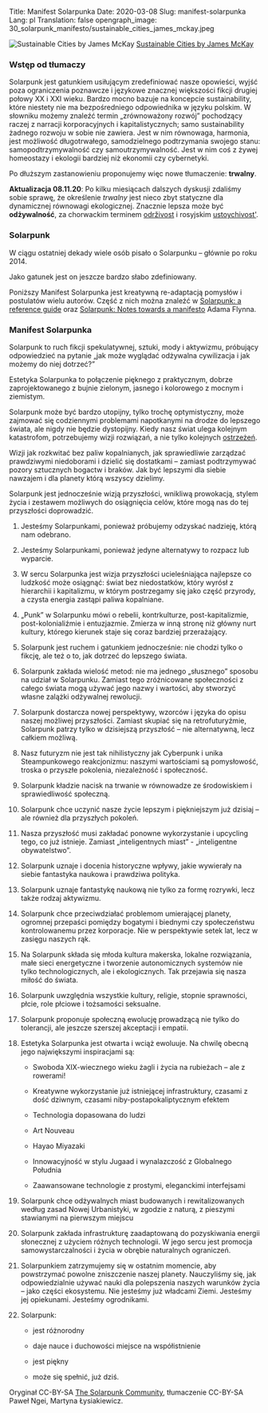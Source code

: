 Title: Manifest Solarpunka
Date: 2020-03-08
Slug: manifest-solarpunka
Lang: pl
Translation: false
opengraph_image: 30_solarpunk_manifesto/sustainable_cities_james_mckay.jpeg

![Sustainable Cities by James McKay](/images/30_solarpunk_manifesto/sustainable_cities_james_mckay.jpeg)
[Sustainable Cities by James McKay](https://eps.leeds.ac.uk/staff/216/James_McKay)

### Wstęp od tłumaczy

Solarpunk jest gatunkiem usiłującym zredefiniować nasze opowieści, wyjść poza ograniczenia poznawcze i językowe znacznej większości fikcji drugiej połowy XX i XXI wieku. Bardzo mocno bazuje na koncepcie sustainability, które niestety nie ma bezpośredniego odpowiednika w języku polskim. W słowniku możemy znaleźć termin „zrównoważony rozwój” pochodzący raczej z narracji korporacyjnych i kapitalistycznych; samo sustainability żadnego rozwoju w sobie nie zawiera. Jest w nim równowaga, harmonia, jest możliwość długotrwałego, samodzielnego podtrzymania swojego stanu: samopodtrzymywalność czy samoutrzymywalność. Jest w nim coś z żywej homeostazy i ekologii bardziej niż ekonomii czy cybernetyki.

Po dłuższym zastanowieniu proponujemy więc nowe tłumaczenie: **trwalny**.

**Aktualizacja 08.11.20**: Po kilku miesiącach dalszych dyskusji zdaliśmy sobie sprawę, że określenie _trwalny_ jest nieco zbyt statyczne dla dynamicznej równowagi ekologicznej. Znacznie lepsza może być **odżywalność**, za chorwackim terminem [održivost](https://sh.wiktionary.org/wiki/odr%C5%BEivost) i rosyjskim [ustoychivost'](https://en.wiktionary.org/wiki/%D1%83%D1%81%D1%82%D0%BE%D0%B9%D1%87%D0%B8%D0%B2%D0%BE%D1%81%D1%82%D1%8C).

### Solarpunk

W ciągu ostatniej dekady wiele osób pisało o Solarpunku – głównie po roku 2014.

Jako gatunek jest on jeszcze bardzo słabo zdefiniowany.

Poniższy Manifest Solarpunka jest kreatywną re-adaptacją pomysłów i postulatów wielu autorów. Część z nich można znaleźć w [Solarpunk: a reference guide](https://medium.com/solarpunks/solarpunk-a-reference-guide-8bcf18871965) oraz [Solarpunk: Notes towards a manifesto](https://hieroglyph.asu.edu/2014/09/solarpunk-notes-toward-a-manifesto/) Adama Flynna.

### Manifest Solarpunka

Solarpunk to ruch fikcji spekulatywnej, sztuki, mody i aktywizmu, próbujący odpowiedzieć na pytanie „jak może wyglądać odżywalna cywilizacja i jak możemy do niej dotrzeć?”

Estetyka Solarpunka to połączenie pięknego z praktycznym, dobrze zaprojektowanego z bujnie zielonym, jasnego i kolorowego z mocnym i ziemistym.

Solarpunk może być bardzo utopijny, tylko trochę optymistyczny, może zajmować się codziennymi problemami napotkanymi na drodze do lepszego świata, ale nigdy nie będzie dystopijny. Kiedy nasz świat ulega kolejnym katastrofom, potrzebujemy wizji rozwiązań, a nie tylko kolejnych [ostrzeżeń](https://m1k3y.com/2016/04/25/cyberpunk-was-supposed-to-be-a-warning-remastered-from-the-grinding-be-archives/).

Wizji jak rozkwitać bez paliw kopalnianych, jak sprawiedliwie zarządzać prawdziwymi niedoborami i dzielić się dostatkami – zamiast podtrzymywać pozory sztucznych bogactw i braków. Jak być lepszymi dla siebie nawzajem i dla planety którą wszyscy dzielimy.

Solarpunk jest jednocześnie wizją przyszłości, wnikliwą prowokacją, stylem życia i zestawem możliwych do osiągnięcia celów, które mogą nas do tej przyszłości doprowadzić.

1. Jesteśmy Solarpunkami, ponieważ próbujemy odzyskać nadzieję, którą nam odebrano.

2. Jesteśmy Solarpunkami, ponieważ jedyne alternatywy to rozpacz lub wyparcie.

3. W sercu Solarpunka jest wizja przyszłości ucieleśniająca najlepsze co ludzkość może osiągnąć: świat bez niedostatków, który wyrósł z hierarchii i kapitalizmu, w którym postrzegamy się jako część przyrody, a czysta energia zastąpi paliwa kopalniane.

4. „Punk” w Solarpunku mówi o rebelii, kontrkulturze, post-kapitalizmie, post-kolonialiźmie i entuzjazmie. Zmierza w inną stronę niż główny nurt kultury, którego kierunek staje się coraz bardziej przerażający.

5. Solarpunk jest ruchem i gatunkiem jednocześnie: nie chodzi tylko o fikcję, ale też o to, jak dotrzeć do lepszego świata.

6. Solarpunk zakłada wielość metod: nie ma jednego „słusznego” sposobu na udział w Solarpunku. Zamiast tego zróżnicowane społeczności z całego świata mogą używać jego nazwy i wartości, aby stworzyć własne zalążki odżywalnej rewolucji.

7. Solarpunk dostarcza nowej perspektywy, wzorców i języka do opisu naszej możliwej przyszłości. Zamiast skupiać się na retrofuturyźmie, Solarpunk patrzy tylko w dzisiejszą przyszłość – nie alternatywną, lecz całkiem możliwą.

8. Nasz futuryzm nie jest tak nihilistyczny jak Cyberpunk i unika Steampunkowego reakcjonizmu: naszymi wartościami są pomysłowość, troska o przyszłe pokolenia, niezależność i społeczność.

9. Solarpunk kładzie nacisk na trwanie w równowadze ze środowiskiem i sprawiedliwość społeczną.

10. Solarpunk chce uczynić nasze życie lepszym i piękniejszym już dzisiaj – ale również dla przyszłych pokoleń.

11. Nasza przyszłość musi zakładać ponowne wykorzystanie i upcycling tego, co już istnieje. Zamiast „inteligentnych miast” - „inteligentne obywatelstwo”.

12. Solarpunk uznaje i docenia historyczne wpływy, jakie wywierały na siebie fantastyka naukowa i prawdziwa polityka.

13. Solarpunk uznaje fantastykę naukową nie tylko za formę rozrywki, lecz także rodzaj aktywizmu.

14. Solarpunk chce przeciwdziałać problemom umierającej planety, ogromnej przepaści pomiędzy bogatymi i biednymi czy społeczeństwu kontrolowanemu przez korporacje. Nie w perspektywie setek lat, lecz w zasięgu naszych rąk.

15. Na Solarpunk składa się młoda kultura makerska, lokalne rozwiązania, małe sieci energetyczne i tworzenie autonomicznych systemów nie tylko technologicznych, ale i ekologicznych. Tak przejawia się nasza miłość do świata.

16. Solarpunk uwzględnia wszystkie kultury, religie, stopnie sprawności, płcie, role płciowe i tożsamości seksualne.

17. Solarpunk proponuje społeczną ewolucję prowadzącą nie tylko do tolerancji, ale jeszcze szerszej akceptacji i empatii.

18. Estetyka Solarpunka jest otwarta i wciąż ewoluuje. Na chwilę obecną jego największymi inspiracjami są:

    - Swoboda XIX-wiecznego wieku żagli i życia na rubieżach – ale z rowerami!

    - Kreatywne wykorzystanie już istniejącej infrastruktury, czasami z dość dziwnym, czasami niby-postapokaliptycznym efektem

    - Technologia dopasowana do ludzi

    - Art Nouveau

    - Hayao Miyazaki

    - Innowacyjność w stylu Jugaad i wynalazczość z Globalnego Południa

    - Zaawansowane technologie z prostymi, eleganckimi interfejsami

19. Solarpunk chce odżywalnych miast budowanych i rewitalizowanych według zasad Nowej Urbanistyki, w zgodzie z naturą, z pieszymi stawianymi na pierwszym miejscu

20. Solarpunk zakłada infrastrukturę zaadaptowaną do pozyskiwania energii słonecznej z użyciem różnych technologii. W jego sercu jest promocja samowystarczalności i życia w obrębie naturalnych ograniczeń.

21. Solarpunkiem zatrzymujemy się w ostatnim momencie, aby powstrzymać powolne zniszczenie naszej planety. Nauczyliśmy się, jak odpowiedzialnie używać nauki dla polepszenia naszych warunków życia – jako części ekosystemu. Nie jesteśmy już władcami Ziemi. Jesteśmy jej opiekunami. Jesteśmy ogrodnikami.

22. Solarpunk:

    - jest różnorodny

    - daje nauce i duchowości miejsce na współistnienie

    - jest piękny

    - może się spełnić, już dziś.

Oryginał CC-BY-SA [The Solarpunk Community](http://www.re-des.org/a-solarpunk-manifesto/), tłumaczenie CC-BY-SA Paweł Ngei, Martyna Łysiakiewicz.
